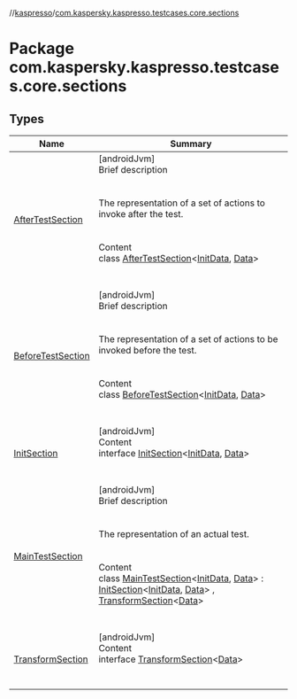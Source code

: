 //[kaspresso](../index.md)/[com.kaspersky.kaspresso.testcases.core.sections](index.md)



# Package com.kaspersky.kaspresso.testcases.core.sections  


## Types  
  
|  Name|  Summary| 
|---|---|
| [AfterTestSection](-after-test-section/index.md)| [androidJvm]  <br>Brief description  <br><br><br>The representation of a set of actions to invoke after the test.<br><br>  <br>Content  <br>class [AfterTestSection](-after-test-section/index.md)<[InitData](-after-test-section/index.md), [Data](-after-test-section/index.md)>  <br><br><br>
| [BeforeTestSection](-before-test-section/index.md)| [androidJvm]  <br>Brief description  <br><br><br>The representation of a set of actions to be invoked before the test.<br><br>  <br>Content  <br>class [BeforeTestSection](-before-test-section/index.md)<[InitData](-before-test-section/index.md), [Data](-before-test-section/index.md)>  <br><br><br>
| [InitSection](-init-section/index.md)| [androidJvm]  <br>Content  <br>interface [InitSection](-init-section/index.md)<[InitData](-init-section/index.md), [Data](-init-section/index.md)>  <br><br><br>
| [MainTestSection](-main-test-section/index.md)| [androidJvm]  <br>Brief description  <br><br><br>The representation of an actual test.<br><br>  <br>Content  <br>class [MainTestSection](-main-test-section/index.md)<[InitData](-main-test-section/index.md), [Data](-main-test-section/index.md)> : [InitSection](-init-section/index.md)<[InitData](-main-test-section/index.md), [Data](-main-test-section/index.md)> , [TransformSection](-transform-section/index.md)<[Data](-main-test-section/index.md)>   <br><br><br>
| [TransformSection](-transform-section/index.md)| [androidJvm]  <br>Content  <br>interface [TransformSection](-transform-section/index.md)<[Data](-transform-section/index.md)>  <br><br><br>

